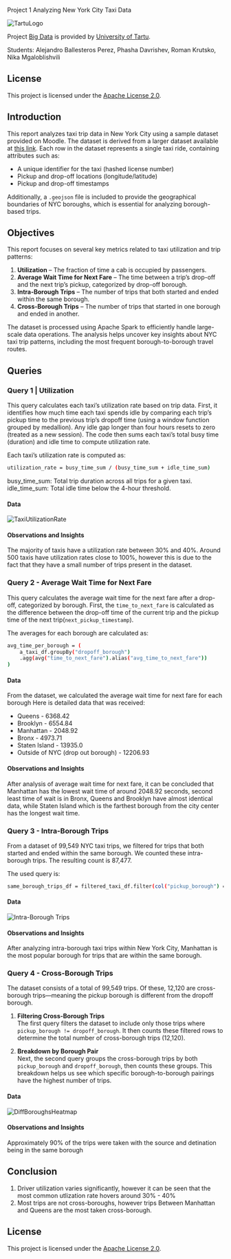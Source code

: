 Project 1 Analyzing New York City Taxi Data

![TartuLogo](/images/logo_ut_0.png)

Project [Big Data](https://courses.cs.ut.ee/2025/bdm/spring/Main/HomePage) is provided by [University of Tartu](https://courses.cs.ut.ee/).

Students: Alejandro Ballesteros Perez, Phasha Davrishev, Roman Krutsko, Nika Mgaloblishvili

## License
This project is licensed under the [Apache License 2.0](LICENSE).

## Introduction  

This report analyzes taxi trip data in New York City using a sample dataset provided on Moodle. The dataset is derived from a larger dataset available at [this link](http://www.andresmh.com/nyctaxitrips/). Each row in the dataset represents a single taxi ride, containing attributes such as:  

- A unique identifier for the taxi (hashed license number)  
- Pickup and drop-off locations (longitude/latitude)  
- Pickup and drop-off timestamps  

Additionally, a `.geojson` file is included to provide the geographical boundaries of NYC boroughs, which is essential for analyzing borough-based trips.  

## Objectives  

This report focuses on several key metrics related to taxi utilization and trip patterns:  

1. **Utilization** – The fraction of time a cab is occupied by passengers.  
2. **Average Wait Time for Next Fare** – The time between a trip’s drop-off and the next trip’s pickup, categorized by drop-off borough.  
3. **Intra-Borough Trips** – The number of trips that both started and ended within the same borough.  
4. **Cross-Borough Trips** – The number of trips that started in one borough and ended in another.  

The dataset is processed using Apache Spark to efficiently handle large-scale data operations. The analysis helps uncover key insights about NYC taxi trip patterns, including the most frequent borough-to-borough travel routes.  


## Queries 

### Query 1 | Utilization

This query calculates each taxi’s utilization rate based on trip data. First, it identifies how much time each taxi spends idle by comparing each trip’s pickup time to the previous trip’s dropoff time (using a window function grouped by medallion). Any idle gap longer than four hours resets to zero (treated as a new session). The code then sums each taxi’s total busy time (duration) and idle time to compute utilization rate.

Each taxi’s utilization rate is computed as:
```bash
utilization_rate = busy_time_sum / (busy_time_sum + idle_time_sum)
```

busy_time_sum: Total trip duration across all trips for a given taxi.
idle_time_sum: Total idle time below the 4-hour threshold.

#### Data

![TaxiUtilizationRate](/images/project1/taxi_utlization_rate.png)

#### Observations and Insights

The majority of taxis have a utilization rate between 30% and 40%. Around 500 taxis have utilization rates close to 100%, however this is 
due to the fact that they have a small number of trips present in the dataset.

### Query 2 - Average Wait Time for Next Fare
This query calculates the average wait time for the next fare after a drop-off, categorized by borough. First, the `time_to_next_fare` is calculated as the difference between the drop-off time of the current trip and the pickup time of the next trip(`next_pickup_timestamp`). 

The averages for each borough are calculated as:
```bash
avg_time_per_borough = (
    a_taxi_df.groupBy("dropoff_borough")
    .agg(avg("time_to_next_fare").alias("avg_time_to_next_fare"))
)
```


#### Data

From the dataset, we calculated the average wait time for next fare for each borough
Here is detailed data that was received:
*   Queens - 6368.42
*   Brooklyn - 6554.84
*   Manhattan - 2048.92
*   Bronx - 4973.71
*   Staten Island - 13935.0
*   Outside of NYC (drop out borough) - 12206.93

#### Observations and Insights

After analysis of average wait time for next fare, it can be concluded that Manhattan has the lowest wait time of around 2048.92 seconds, second least time of wait is in Bronx, Queens and Brooklyn have almost identical data, while Staten Island which is the farthest borough from the city center has the longest wait time.

### Query 3 - Intra-Borough Trips

From a dataset of 99,549 NYC taxi trips, we filtered for trips that both started and ended within the same borough. We counted these intra-borough trips. The resulting count is 87,477.

The used query is:
```bash
same_borough_trips_df = filtered_taxi_df.filter(col("pickup_borough") == col("dropoff_borough"))
```

#### Data
![Intra-Borough Trips](/images/project1/intra-borough-trips.png)

#### Observations and Insights

After analyzing intra-borough taxi trips within New York City, Manhattan is the most popular borough for trips that are within the same borough.

### Query 4 - Cross-Borough Trips

The dataset consists of a total of 99,549 trips. Of these, 12,120 are cross-borough trips—meaning the pickup borough is different from the dropoff borough.

1. **Filtering Cross-Borough Trips**  
   The first query filters the dataset to include only those trips where `pickup_borough != dropoff_borough`. It then counts these filtered rows to determine the total number of cross-borough trips (12,120).

2. **Breakdown by Borough Pair**  
   Next, the second query groups the cross-borough trips by both `pickup_borough` and `dropoff_borough`, then counts these groups. This breakdown helps us see which specific borough-to-borough pairings have the highest number of trips.

#### Data

![DiffBoroughsHeatmap](/images/project1/diff_bug_heatmap.png)

#### Observations and Insights

Approximately 90% of the trips were taken with the source and detination being in the same borough


## Conclusion

1. Driver utilization varies significantly, however it can be seen that the most common utlization rate hovers around 30% - 40%
2. Most trips are not cross-boroughs, however trips Between Manhattan and Queens are the most taken cross-borough.



## License
This project is licensed under the [Apache License 2.0](LICENSE).